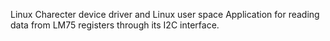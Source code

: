  Linux Charecter device driver and Linux user space Application for reading data from LM75 registers through its I2C interface.
